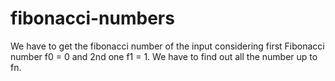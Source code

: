 # fibonacci-numbers
We have to get the fibonacci number of the input considering first Fibonacci number f0 = 0 and 2nd one f1 = 1. We have to find out all the number up to fn.
